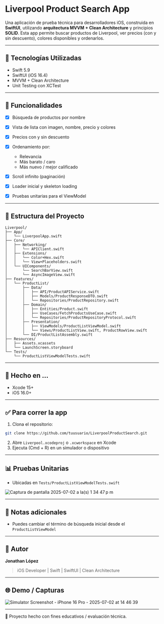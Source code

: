 # Liverpool Product Search App

Una aplicación de prueba técnica para desarrolladores iOS, construida en **SwiftUI**, utilizando **arquitectura MVVM + Clean Architecture** y principios **SOLID**. Esta app permite buscar productos de Liverpool, ver precios (con y sin descuento), colores disponibles y ordenarlos.

---

## 🔧 Tecnologías Utilizadas

* Swift 5.9
* SwiftUI (iOS 16.4)
* MVVM + Clean Architecture
* Unit Testing con XCTest

---

## 🔄 Funcionalidades

* [x] Búsqueda de productos por nombre
* [x] Vista de lista con imagen, nombre, precio y colores
* [x] Precios con y sin descuento
* [x] Ordenamiento por:

  * Relevancia
  * Más barato / caro
  * Más nuevo / mejor calificado
* [x] Scroll infinito (paginación)
* [x] Loader inicial y skeleton loading
* [x] Pruebas unitarias para el ViewModel

---

## 📂 Estructura del Proyecto

```
Liverpool/
├── App/
│   └── LiverpoolApp.swift
├── Core/
│   ├── Networking/
│   │   └── APIClient.swift
│   ├── Extensions/
│   │   └── Color+Hex.swift
│   │   └── View+Placeholders.swift
│   └── UIComponents/
│       └── SearchBarView.swift
│       └── AsyncImageView.swift
├── Features/
│   └── ProductList/
│       ├── Data/
│       │   ├── API/ProductAPIService.swift
│       │   ├── Models/ProductResponseDTO.swift
│       │   └── Repositories/ProductRepository.swift
│       ├── Domain/
│       │   ├── Entities/Product.swift
│       │   ├── UseCases/FetchProductsUseCase.swift
│       │   └── Repositories/ProductRepositoryProtocol.swift
│       ├── Presentation/
│       │   ├── ViewModels/ProductListViewModel.swift
│       │   └── Views/ProductListView.swift, ProductRowView.swift
│       └── DI/ProductListAssembly.swift
├── Resources/
│   ├── Assets.xcassets
│   └── LaunchScreen.storyboard
└── Tests/
    └── ProductListViewModelTests.swift
```

---

## 📅 Hecho en ...

* Xcode 15+
* iOS 16.0+

---

## ✅ Para correr la app

1. Clona el repositorio:

```bash
git clone https://github.com/tuusuario/LiverpoolProductSearch.git
```

2. Abre `Liverpool.xcodeproj` o `.xcworkspace` en Xcode
3. Ejecuta (Cmd + R) en un simulador o dispositivo

---

## 📊 Pruebas Unitarias

* Ubicadas en `Tests/ProductListViewModelTests.swift`

![Captura de pantalla 2025-07-02 a la(s) 1 34 47 p m](https://github.com/user-attachments/assets/6aecec81-fbf4-498a-8dc6-d26ba3bba318)

---

## 📃 Notas adicionales

* Puedes cambiar el término de búsqueda inicial desde el `ProductListViewModel`

---

## 🚀 Autor

**Jonathan López**

> iOS Developer | Swift | SwiftUI | Clean Architecture

---

## 🌐 Demo / Capturas

![Simulator Screenshot - iPhone 16 Pro - 2025-07-02 at 14 46 39](https://github.com/user-attachments/assets/5dddb9c4-240f-417f-b0a8-aa4c7a9d77f7)


---

🚀 Proyecto hecho con fines educativos / evaluación técnica.
